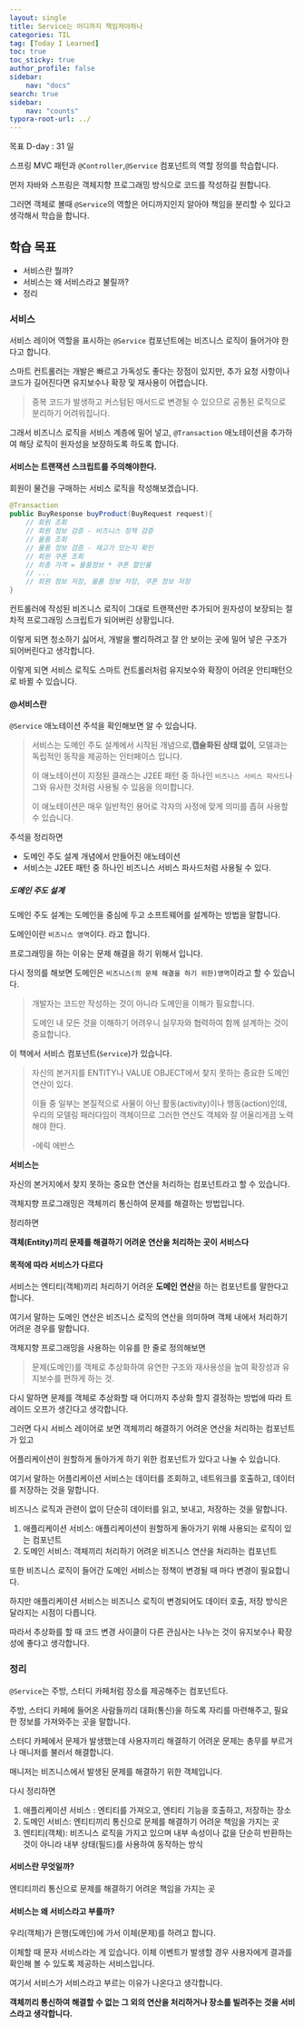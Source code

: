 ```yaml
---
layout: single
title: Service는 어디까지 책임져야하나
categories: TIL
tag: [Today I Learned]
toc: true
toc_sticky: true
author_profile: false
sidebar:
    nav: "docs"
search: true
sidebar:
    nav: "counts"
typora-root-url: ../
---
```

목표 D-day : 31 일

스프링 MVC 패턴과 `@Controller`,`@Service` 컴포넌트의 역할 정의를 학습합니다.

먼저 자바와 스프링은 객체지향 프로그래밍 방식으로 코드를 작성하길 원합니다.

그러면 객체로 볼때 `@Service`의 역할은 어디까지인지 알아야 책임을 분리할 수 있다고 생각해서 학습을 합니다.

## 학습 목표

+ 서비스란 뭘까?
+ 서비스는 왜 서비스라고 불릴까?
+ 정리



### 서비스

서비스 레이어 역할을 표시하는 `@Service` 컴포넌트에는 비즈니스 로직이 들어가야 한다고 합니다.

스마트 컨트롤러는 개발은 빠르고 가독성도 좋다는 장점이 있지만, 추가 요청 사항이나 코드가 길어진다면 유지보수나 확장 및 재사용이 어렵습니다.

> 중복 코드가 발생하고 커스텀된 매서드로 변경될 수 있으므로 공통된 로직으로 분리하기 어려워집니다.

그래서 비즈니스 로직을 서비스 계층에 밀어 넣고, `@Transaction` 애노테이션을 추가하여 해당 로직이 원자성을 보장하도록 하도록 합니다.

#### 서비스는 트랜잭션 스크립트를 주의해야한다.

회원이 물건을 구매하는 서비스 로직을 작성해보겠습니다.

```java
@Transaction
public BuyResponse buyProduct(BuyRequest request){
    // 회원 조회
	// 회원 정보 검증 - 비즈니스 정책 검증
    // 물품 조회
    // 물품 정보 검증 - 재고가 있는지 확인
    // 회원 쿠폰 조회
    // 최종 가격 = 물품정보 * 쿠폰 할인률
    // ...
    // 회원 정보 저장, 물품 정보 저장, 쿠폰 정보 저장
}
```

컨트롤러에 작성된 비즈니스 로직이 그대로 트랜잭션만 추가되어 원자성이 보장되는 절차적 프로그래밍 스크립트가 되어버린 상황입니다.

이렇게 되면 청소하기 싫어서, 개발을 빨리하려고 잘 안 보이는 곳에 밀어 넣은 구조가 되어버린다고 생각합니다.

이렇게 되면 서비스 로직도 스마트 컨트롤러처럼 유지보수와 확장이 어려운 안티패턴으로 바뀔 수 있습니다.



#### @서비스란 

`@Service` 애노테이션 주석을 확인해보면 알 수 있습니다.

> 서비스는 도메인 주도 설계에서 시작된 개념으로,**캡슐화된 상태 없이**, 모델과는 독립적인 동작을 제공하는 인터페이스 입니다.
>
> 이 애노테이션이 지정된 클래스는 J2EE 패턴 중 하나인 `비즈니스 서비스 파사드`나 그와 유사한 것처럼 사용될 수 있음을 의미합니다.
>
> 이 애노테이션은 매우 일반적인 용어로 각자의 사정에 맞게 의미를 좁혀 사용할 수 있습니다.

주석을 정리하면

+ 도메인 주도 설계 개념에서 만들어진 애노테이션
+ 서비스는 J2EE 패턴 중 하나인 비즈니스 서비스 파사드처럼 사용될 수 있다.

##### 도메인 주도 설계

도메인 주도 설계는 도메인을 중심에 두고 소프트웨어를 설계하는 방법을 말합니다.

도메인이란 `비즈니스 영역`이다. 라고 합니다.

프로그래밍을 하는 이유는 문제 해결을 하기 위해서 입니다.

다시 정의를 해보면 도메인은 `비즈니스(의 문제 해결을 하기 위한)영역`이라고 할 수 있습니다.

> 개발자는 코드만 작성하는 것이 아니라 도메인을 이해가 필요합니다.
>
> 도메인 내 모든 것을 이해하기 어려우니 실무자와 협력하여 함께 설계하는 것이 중요합니다.

이 책에서 서비스 컴포넌트(`Service`)가 있습니다.

> 자신의 본거지를 ENTITY나 VALUE OBJECT에서 찾지 못하는 중요한 도메인 연산이 있다.
>
> 이들 중 일부는 본질적으로 사물이 아닌 활동(activity)이나 행동(action)인데, 우리의 모델링 패러다임이 객체이므로 그러한 연산도 객체와 잘 어울리게끔 노력해야 한다.
>
> -에릭 에반스

**서비스는**

자신의 본거지에서 찾지 못하는 중요한 연산을 처리하는 컴포넌트라고 할 수 있습니다.

객체지향 프로그래밍은 객체끼리 통신하여 문제를 해결하는 방법입니다.

정리하면

**객체(Entity)끼리 문제를 해결하기 어려운 연산을 처리하는 곳이 서비스다**



#### 목적에 따라 서비스가 다르다

서비스는 엔티티(객체)끼리 처리하기 어려운 **도메인 연산**을 하는 컴포넌트를 말한다고 합니다.

여기서 말하는 도메인 연산은 비즈니스 로직의 연산을 의미하며 객체 내에서 처리하기 어려운 경우를 말합니다.

객체지향 프로그래밍을 사용하는 이유를 한 줄로 정의해보면

> 문제(도메인)를 객체로 추상화하여 유연한 구조와 재사용성을 높여 확장성과 유지보수를 편하게 하는 것.

다시 말하면 문제를 객체로 추상화할 때 어디까지 추상화 할지 결정하는 방법에 따라 트레이드 오프가 생긴다고 생각합니다.

그러면 다시 서비스 레이어로 보면 객체끼리 해결하기 어려운 연산을 처리하는 컴포넌트가 있고

어플리케이션이 원할하게 돌아가게 하기 위한 컴포넌트가 있다고 나눌 수 있습니다.



여기서 말하는 어플리케이션 서비스는 데이터를 조회하고, 네트워크를 호출하고, 데이터를 저장하는 것을 말합니다.

비즈니스 로직과 관련이 없이 단순히 데이터를 읽고, 보내고, 저장하는 것을 말합니다.

1. 애플리케이션 서비스: 애플리케이션이 원할하게 돌아가기 위해 사용되는 로직이 있는 컴포넌트
2. 도메인 서비스: 객체끼리 처리하기 어려운 비즈니스 연산을 처리하는 컴포넌트

또한 비즈니스 로직이 들어간 도메인 서비스는 정책이 변경될 때 마다 변경이 필요합니다.

하지만 애플리케이션 서비스는 비즈니스 로직이 변경되어도 데이터 호출, 저장 방식은 달라지는 시점이 다릅니다.

따라서 추상화를 할 때 코드 변경 사이클이 다른 관심사는 나누는 것이 유지보수나 확장성에 좋다고 생각합니다.



### 정리

`@Service`는 주방, 스터디 카페처럼 장소를 제공해주는 컴포넌트다.

주방, 스터디 카페에 들어온 사람들끼리 대화(통신)을 하도록 자리를 마련해주고, 필요한 정보를 가져와주는 곳을 말합니다.

스터디 카페에서 문제가 발생했는데 사용자끼리 해결하기 어려운 문제는 총무를 부르거나 매니저를 불러서 해결합니다.

매니저는 비즈니스에서 발생된 문제를 해결하기 위한 객체입니다.

다시 정리하면

1. 애플리케이션 서비스 : 엔티티를 가져오고, 엔티티 기능을 호출하고, 저장하는 장소
2. 도메인 서비스: 엔티티끼리 통신으로 문제를 해결하기 어려운 책임을 가지는 곳
3. 엔티티(객체): 비즈니스 로직을 가지고 있으며 내부 속성이나 값을 단순히 반환하는 것이 아니라 내부 상태(필드)를 사용하여 동작하는 방식



#### 서비스란 무엇일까?

엔티티끼리 통신으로 문제를 해결하기 어려운 책임을 가지는 곳

#### 서비스는 왜 서비스라고 부를까?

우리(객체)가 은행(도메인)에 가서 이체(문제)를 하려고 합니다.

이체할 때 문자 서비스라는 게 있습니다. 이체 이벤트가 발생할 경우 사용자에게 결과를 확인해 볼 수 있도록 제공하는 서비스입니다.

여기서 서비스가 서비스라고 부르는 이유가 나온다고 생각합니다.

**객체끼리 통신하여 해결할 수 없는 그 외의 연산을 처리하거나 장소를 빌려주는 것을 서비스라고 생각합니다.**
